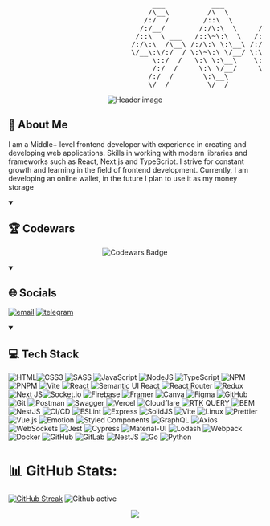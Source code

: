 <pre>
                                  ___           ___           ___       ___       ___     
                                 /\__\         /\  \         /\__\     /\__\     /\  \    
                                /:/  /        /::\  \       /:/  /    /:/  /    /::\  \   
                               /:/__/        /:/\:\  \     /:/  /    /:/  /    /:/\:\  \  
                              /::\  \ ___   /::\~\:\  \   /:/  /    /:/  /    /:/  \:\  \ 
                             /:/\:\  /\__\ /:/\:\ \:\__\ /:/__/    /:/__/    /:/__/ \:\__\
                             \/__\:\/:/  / \:\~\:\ \/__/ \:\  \    \:\  \    \:\  \ /:/  /
                                  \::/  /   \:\ \:\__\    \:\  \    \:\  \    \:\  /:/  / 
                                  /:/  /     \:\ \/__/     \:\  \    \:\  \    \:\/:/  /  
                                 /:/  /       \:\__\        \:\__\    \:\__\    \::/  /   
                                 \/__/         \/__/         \/__/     \/__/     \/__/    
</pre>
<p align="center">
  <img src="https://capsule-render.vercel.app/api?type=venom&height=236&color=gradient&text=Frontend%20Developer&section=header&textBg=false&fontAlign=50&animation=twinkling&desc=Writing%20code%20is%20like%20magic%20-%20it%20works,%20but%20no%20one%20knows%20how%&descSize=16&descAlign=60&descAlignY=65&reversal=false" alt="Header image">
</p>

## 🚀 About Me

I am a Middle+ level frontend developer with experience in creating and developing web applications. Skills in working with modern libraries and frameworks such as React, Next.js and TypeScript. I strive for constant growth and learning in the field of frontend development. Currently, I am developing an online wallet, in the future I plan to use it as my money storage

<details open>
  <summary><h2>🏆 Codewars</h2></summary>
  <p align="center">
    <img src="https://www.codewars.com/users/Sadkov%20Danil/badges/large" alt="Codewars Badge">
  </p>
</details>

<details open>
  <summary><h2>🌐 Socials</h2></summary>
  
  [![email](https://img.shields.io/badge/Email-D14836?logo=gmail&logoColor=white)](mailto:sadkovdanil64@gmail.com) [![telegram](https://img.shields.io/badge/Telegram-0088CC?logo=telegram&logoColor=white)](https://t.me/sadkovichus)
</details>

<details open>
  <summary><h2>💻 Tech Stack</h2></summary>
  
  ![HTML](https://img.shields.io/badge/html5-%23F24E1E.svg?style=for-the-badge&logo=html5&logoColor=white)![CSS3](https://img.shields.io/badge/css3-%231572B6.svg?style=for-the-badge&logo=css3&logoColor=white) ![SASS](https://img.shields.io/badge/SASS-hotpink.svg?style=for-the-badge&logo=SASS&logoColor=white) ![JavaScript](https://img.shields.io/badge/javascript-%23323330.svg?style=for-the-badge&logo=javascript&logoColor=%23F7DF1E) ![NodeJS](https://img.shields.io/badge/node.js-6DA55F?style=for-the-badge&logo=node.js&logoColor=white) ![TypeScript](https://img.shields.io/badge/typescript-%23007ACC.svg?style=for-the-badge&logo=typescript&logoColor=white) ![NPM](https://img.shields.io/badge/NPM-%23CB3837.svg?style=for-the-badge&logo=npm&logoColor=white) ![PNPM](https://img.shields.io/badge/pnpm-%234a4a4a.svg?style=for-the-badge&logo=pnpm&logoColor=f69220) ![Vite](https://img.shields.io/badge/vite-%23646CFF.svg?style=for-the-badge&logo=vite&logoColor=white) ![React](https://img.shields.io/badge/react-%2320232a.svg?style=for-the-badge&logo=react&logoColor=%2361DAFB) ![Semantic UI React](https://img.shields.io/badge/Semantic%20UI%20React-%2335BDB2.svg?style=for-the-badge&logo=SemanticUIReact&logoColor=white) ![React Router](https://img.shields.io/badge/React_Router-CA4245?style=for-the-badge&logo=react-router&logoColor=white) ![Redux](https://img.shields.io/badge/redux-%23593d88.svg?style=for-the-badge&logo=redux&logoColor=white) ![Next JS](https://img.shields.io/badge/Next-black?style=for-the-badge&logo=next.js&logoColor=white)![Socket.io](https://img.shields.io/badge/Socket.io-black?style=for-the-badge&logo=socket.io&badgeColor=010101) ![Firebase](https://img.shields.io/badge/firebase-%23039BE5.svg?style=for-the-badge&logo=firebase) ![Framer](https://img.shields.io/badge/Framer-black?style=for-the-badge&logo=framer&logoColor=blue) ![Canva](https://img.shields.io/badge/Canva-%2300C4CC.svg?style=for-the-badge&logo=Canva&logoColor=white) ![Figma](https://img.shields.io/badge/figma-%23F24E1E.svg?style=for-the-badge&logo=figma&logoColor=white) ![GitHub](https://img.shields.io/badge/github-%23121011.svg?style=for-the-badge&logo=github&logoColor=white) ![Git](https://img.shields.io/badge/git-%23F05033.svg?style=for-the-badge&logo=git&logoColor=white) ![Postman](https://img.shields.io/badge/Postman-FF6C37?style=for-the-badge&logo=postman&logoColor=white) ![Swagger](https://img.shields.io/badge/-Swagger-%23Clojure?style=for-the-badge&logo=swagger&logoColor=white) ![Vercel](https://img.shields.io/badge/vercel-%23000000.svg?style=for-the-badge&logo=vercel&logoColor=white) ![Cloudflare](https://img.shields.io/badge/Cloudflare-F38020?style=for-the-badge&logo=Cloudflare&logoColor=white) ![RTK QUERY](https://img.shields.io/badge/RTKQuery-F38020?style=for-the-badge&logo=RTK-QUERY&logoColor=white) ![BEM](https://img.shields.io/badge/BEM-%23FFDC35.svg?style=for-the-badge&logo=css3&logoColor=black) ![NestJS](https://img.shields.io/badge/nestjs-%23E0234E.svg?style=for-the-badge&logo=nestjs&logoColor=white) ![CI/CD](https://img.shields.io/badge/CI%2FCD-%23000000.svg?style=for-the-badge&logo=githubactions&logoColor=white) ![ESLint](https://img.shields.io/badge/ESLint-%234B32C3.svg?style=for-the-badge&logo=eslint&logoColor=white)  ![Express](https://img.shields.io/badge/express.js-%23404D59.svg?style=for-the-badge&logo=express&logoColor=white) ![SolidJS](https://img.shields.io/badge/SolidJS-%232C4F7C.svg?style=for-the-badge&logo=solid&logoColor=white) ![Vite](https://img.shields.io/badge/Vite-%23646CFF.svg?style=for-the-badge&logo=vite&logoColor=white) ![Linux](https://img.shields.io/badge/Linux-%23FCC624.svg?style=for-the-badge&logo=linux&logoColor=black) ![Prettier](https://img.shields.io/badge/Prettier-%231A2B34.svg?style=for-the-badge&logo=prettier&logoColor=white) ![Vue.js](https://img.shields.io/badge/Vue.js-%234FC08D.svg?style=for-the-badge&logo=vue.js&logoColor=white) ![Emotion](https://img.shields.io/badge/Emotion-%23DB7093.svg?style=for-the-badge&logo=emotion&logoColor=white) ![Styled Components](https://img.shields.io/badge/Styled%20Components-%23DB7093.svg?style=for-the-badge&logo=styledcomponents&logoColor=white) ![GraphQL](https://img.shields.io/badge/GraphQL-%23E10098.svg?style=for-the-badge&logo=graphql&logoColor=white) ![Axios](https://img.shields.io/badge/Axios-%235A29E4.svg?style=for-the-badge&logo=axios&logoColor=white) ![WebSockets](https://img.shields.io/badge/WebSockets-%230000FF.svg?style=for-the-badge&logo=websocket&logoColor=white) ![Jest](https://img.shields.io/badge/Jest-%23C21325.svg?style=for-the-badge&logo=jest&logoColor=white) ![Cypress](https://img.shields.io/badge/Cypress-%2317B854.svg?style=for-the-badge&logo=cypress&logoColor=white) ![Material-UI](https://img.shields.io/badge/Material--UI-%230081CB.svg?style=for-the-badge&logo=material-ui&logoColor=white) ![Lodash](https://img.shields.io/badge/Lodash-%233492FF.svg?style=for-the-badge&logo=lodash&logoColor=white) ![Webpack](https://img.shields.io/badge/Webpack-%238DD6F9.svg?style=for-the-badge&logo=webpack&logoColor=black) ![Docker](https://img.shields.io/badge/Docker-%230DB7ED.svg?style=for-the-badge&logo=docker&logoColor=white) ![GitHub](https://img.shields.io/badge/GitHub-%23121011.svg?style=for-the-badge&logo=github&logoColor=white) ![GitLab](https://img.shields.io/badge/GitLab-%23FC6D26.svg?style=for-the-badge&logo=gitlab&logoColor=white) ![NestJS](https://img.shields.io/badge/NestJS-%23E0234E.svg?style=for-the-badge&logo=nestjs&logoColor=white) ![Go](https://img.shields.io/badge/Go-%2300ADD8.svg?style=for-the-badge&logo=go&logoColor=white) ![Python](https://img.shields.io/badge/Python-%233776AB.svg?style=for-the-badge&logo=python&logoColor=white)
</details>


# 📊 GitHub Stats:
[![GitHub Streak](https://streak-stats.demolab.com?user=sadkovichus&theme=dark-minimalist&hide_border=true&card_width=1000)](https://git.io/streak-stats)
![Github active](https://github-readme-stats-git-masterrstaa-rickstaa.vercel.app/api?username=sadkovichus&show_icons=true&theme=onedark&include_all_commits=true&count_private=true&hide_border=true&bg_color=211f27&title_color=d484f4&text_color=ffffff&icon_color=d484f4&card_width=400)

<div align="center">
  <img src="https://profile-counter.glitch.me/sadkovichus/count.svg?"  />
</div>
</div>
